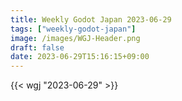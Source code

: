 ```yaml
---
title: Weekly Godot Japan 2023-06-29
tags: ["weekly-godot-japan"]
image: /images/WGJ-Header.png
draft: false
date: 2023-06-29T15:16:15+09:00
---
```


{{< wgj "2023-06-29" >}}
